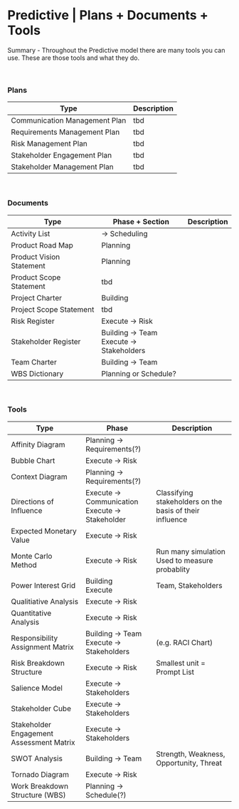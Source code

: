 # Predictive | Plans + Documents + Tools

Summary - Throughout the Predictive model there are many tools you can use. These are those tools and what they do.

<br>

### Plans

| Type                          | Description |
| ----------------------------- | ----------- |
| Communication Management Plan | tbd         |
| Requirements Management Plan  | tbd         |
| Risk Management Plan          | tbd         |
| Stakeholder Engagement Plan   | tbd         |
| Stakeholder Management Plan   | tbd         |

<br>

### Documents

| Type                     | Phase + Section                             | Description |
| ------------------------ | ------------------------------------------- | ----------- |
| Activity List            | -> Scheduling                               |             |
| Product Road Map         | Planning                                    |             |
| Product Vision Statement | Planning                                    |             |
| Product Scope Statement  | tbd                                         |             |
| Project Charter          | Building                                    |             |
| Project Scope Statement  | tbd                                         |             |
| Risk Register            | Execute -> Risk                             |             |
| Stakeholder Register     | Building -> Team<br>Execute -> Stakeholders |             |
| Team Charter             | Building -> Team                            |             |
| WBS Dictionary           | Planning or Schedule?                       |             |

<br/>

### Tools

| Type                                     | Phase                                               | Description                                              |
| ---------------------------------------- | --------------------------------------------------- | -------------------------------------------------------- |
| Affinity Diagram                         | Planning -> Requirements(?)                         |                                                          |
| Bubble Chart                             | Execute -> Risk                                     |                                                          |
| Context Diagram                          | Planning -> Requirements(?)                         |                                                          |
| Directions of Influence                  | Execute -> Communication<br> Execute -> Stakeholder | Classifying stakeholders on the basis of their influence |
| Expected Monetary Value                  | Execute -> Risk                                     |                                                          |
| Monte Carlo Method                       | Execute -> Risk                                     | Run many simulation<br> Used to measure probablity       |
| Power Interest Grid                      | Building<br> Execute                                | Team, Stakeholders                                       |
| Qualitiative Analysis                    | Execute -> Risk                                     |                                                          |
| Quantitative Analysis                    | Execute -> Risk                                     |                                                          |
| Responsibility Assignment Matrix         | Building -> Team<br> Execute -> Stakeholders        | (e.g. RACI Chart)                                        |
| Risk Breakdown Structure                 | Execute -> Risk                                     | Smallest unit = Prompt List                              |
| Salience Model                           | Execute -> Stakeholders                             |                                                          |
| Stakeholder Cube                         | Execute -> Stakeholders                             |                                                          |
| Stakeholder Engagement Assessment Matrix | Execute -> Stakeholders                             |                                                          |
| SWOT Analysis                            | Building -> Team                                    | Strength, Weakness, Opportunity, Threat                  |
| Tornado Diagram                          | Execute -> Risk                                     |                                                          |
| Work Breakdown Structure (WBS)           | Planning -> Schedule(?)                             |                                                          |
